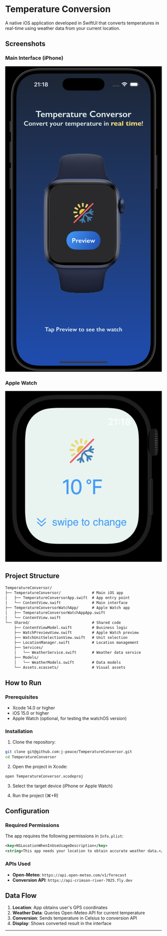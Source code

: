 # Temperature Conversion

A native iOS application developed in SwiftUI that converts temperatures in real-time using weather data from your current location.

## Screenshots

### Main Interface (iPhone)
![Main Interface](screenshots/iphone-interface.png)

### Apple Watch
![Apple Watch Interface](screenshots/apple-watch-interface.png)

## Project Structure

```
TemperatureConversor/
├── TemperatureConversor/              # Main iOS app
│   ├── TemperatureConversorApp.swift  # App entry point
│   └── ContentView.swift              # Main interface
├── TemperatureConversorWatchApp/      # Apple Watch app
│   ├── TemperatureConversorWatchAppApp.swift
│   └── ContentView.swift
└── Shared/                            # Shared code
    ├── ContentViewModel.swift         # Business logic
    ├── WatchPreviewView.swift         # Apple Watch preview
    ├── WatchUnitSelectionView.swift   # Unit selection
    ├── LocationManager.swift          # Location management
    ├── Services/
    │   └── WeatherService.swift       # Weather data service
    ├── Models/
    │   └── WeatherModels.swift        # Data models
    └── Assets.xcassets/               # Visual assets
```

## How to Run

### Prerequisites

- Xcode 14.0 or higher
- iOS 15.0 or higher
- Apple Watch (optional, for testing the watchOS version)

### Installation

1. Clone the repository:
```bash
git clone git@github.com:j-peace/TemperatureConversor.git
cd TemperatureConversor
```

2. Open the project in Xcode:
```bash
open TemperatureConversor.xcodeproj
```

3. Select the target device (iPhone or Apple Watch)

4. Run the project (⌘+R)

## Configuration

### Required Permissions

The app requires the following permissions in `Info.plist`:

```xml
<key>NSLocationWhenInUseUsageDescription</key>
<string>This app needs your location to obtain accurate weather data.</string>
```

### APIs Used

- **Open-Meteo**: `https://api.open-meteo.com/v1/forecast`
- **Conversion API**: `https://api-crimson-river-7025.fly.dev`

## Data Flow

1. **Location**: App obtains user's GPS coordinates
2. **Weather Data**: Queries Open-Meteo API for current temperature
3. **Conversion**: Sends temperature in Celsius to conversion API
4. **Display**: Shows converted result in the interface

---
